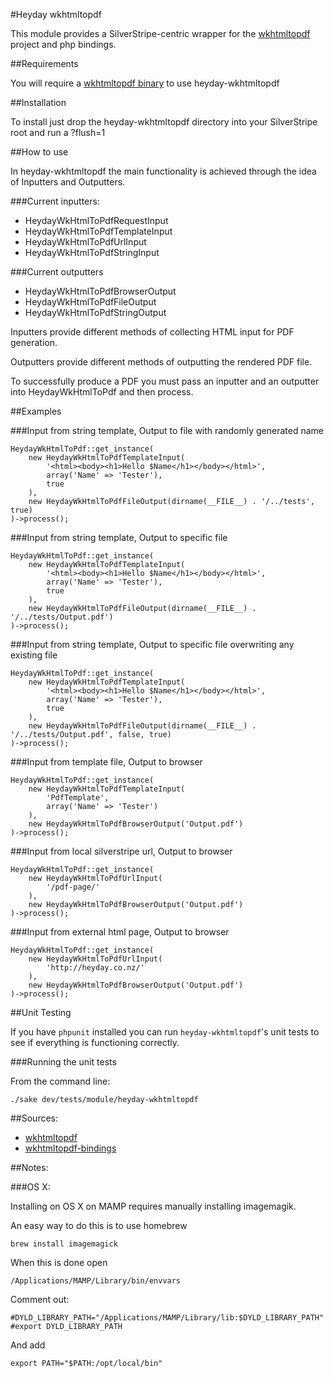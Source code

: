 #Heyday wkhtmltopdf

This module provides a SilverStripe-centric wrapper for the [wkhtmltopdf](http://code.google.com/p/wkhtmltopdf/) project and php bindings.

##Requirements

You will require a [wkhtmltopdf binary](http://code.google.com/p/wkhtmltopdf/downloads/list) to use heyday-wkhtmltopdf

##Installation

To install just drop the heyday-wkhtmltopdf directory into your SilverStripe root and run a ?flush=1

##How to use

In heyday-wkhtmltopdf the main functionality is achieved through the idea of Inputters and Outputters. 

###Current inputters:

- HeydayWkHtmlToPdfRequestInput
- HeydayWkHtmlToPdfTemplateInput
- HeydayWkHtmlToPdfUrlInput
- HeydayWkHtmlToPdfStringInput

###Current outputters

- HeydayWkHtmlToPdfBrowserOutput
- HeydayWkHtmlToPdfFileOutput
- HeydayWkHtmlToPdfStringOutput

Inputters provide different methods of collecting HTML input for PDF generation.

Outputters provide different methods of outputting the rendered PDF file.

To successfully produce a PDF you must pass an inputter and an outputter into HeydayWkHtmlToPdf and then process.

##Examples

###Input from string template, Output to file with randomly generated name

	HeydayWkHtmlToPdf::get_instance(
		new HeydayWkHtmlToPdfTemplateInput(
			'<html><body><h1>Hello $Name</h1></body></html>',
			array('Name' => 'Tester'),
			true
		),
		new HeydayWkHtmlToPdfFileOutput(dirname(__FILE__) . '/../tests', true) 
	)->process();

###Input from string template, Output to specific file

	HeydayWkHtmlToPdf::get_instance(
		new HeydayWkHtmlToPdfTemplateInput(
			'<html><body><h1>Hello $Name</h1></body></html>',
			array('Name' => 'Tester'),
			true
		),
		new HeydayWkHtmlToPdfFileOutput(dirname(__FILE__) . '/../tests/Output.pdf') 
	)->process();

###Input from string template, Output to specific file overwriting any existing file

	HeydayWkHtmlToPdf::get_instance(
		new HeydayWkHtmlToPdfTemplateInput(
			'<html><body><h1>Hello $Name</h1></body></html>',
			array('Name' => 'Tester'),
			true
		),
		new HeydayWkHtmlToPdfFileOutput(dirname(__FILE__) . '/../tests/Output.pdf', false, true) 
	)->process();

###Input from template file, Output to browser

	HeydayWkHtmlToPdf::get_instance(
		new HeydayWkHtmlToPdfTemplateInput(
			'PdfTemplate',
			array('Name' => 'Tester')
		),
		new HeydayWkHtmlToPdfBrowserOutput('Output.pdf')
	)->process();

###Input from local silverstripe url, Output to browser

	HeydayWkHtmlToPdf::get_instance(
		new HeydayWkHtmlToPdfUrlInput(
			'/pdf-page/'
		),
		new HeydayWkHtmlToPdfBrowserOutput('Output.pdf')
	)->process();

###Input from external html page, Output to browser

	HeydayWkHtmlToPdf::get_instance(
		new HeydayWkHtmlToPdfUrlInput(
			'http://heyday.co.nz/'
		),
		new HeydayWkHtmlToPdfBrowserOutput('Output.pdf')
	)->process();

##Unit Testing

If you have `phpunit` installed you can run `heyday-wkhtmltopdf`'s unit tests to see if everything is functioning correctly.

###Running the unit tests

From the command line:
	
	./sake dev/tests/module/heyday-wkhtmltopdf

##Sources:

- [wkhtmltopdf](https://github.com/antialize/wkhtmltopdf)
- [wkhtmltopdf-bindings](https://github.com/antialize/wkhtmltopdf-bindings)

##Notes:

###OS X:

Installing on OS X on MAMP requires manually installing imagemagik.

An easy way to do this is to use homebrew

	brew install imagemagick

When this is done open

	/Applications/MAMP/Library/bin/envvars


Comment out:

	#DYLD_LIBRARY_PATH="/Applications/MAMP/Library/lib:$DYLD_LIBRARY_PATH"
	#export DYLD_LIBRARY_PATH

And add

	export PATH="$PATH:/opt/local/bin"

